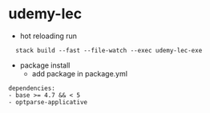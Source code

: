 # udemy-lec
* hot reloading run
```
  stack build --fast --file-watch --exec udemy-lec-exe
```
* package install
  * add package in package.yml
```
dependencies:
- base >= 4.7 && < 5
- optparse-applicative
```

